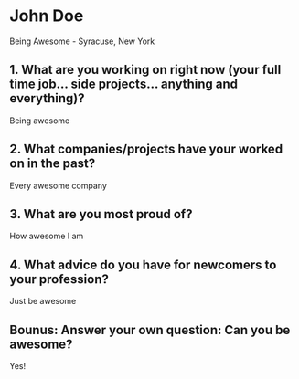 # John Doe
Being Awesome - Syracuse, New York


## 1. What are you working on right now (your full time job... side projects... anything and everything)?
Being awesome



## 2. What companies/projects have your worked on in the past?
Every awesome company


## 3. What are you most proud of?
How awesome I am


## 4. What advice do you have for newcomers to your profession?
Just be awesome


## Bounus: Answer your own question: Can you be awesome?
Yes!
